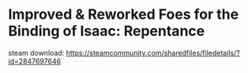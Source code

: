 # Improved & Reworked Foes for the Binding of Isaac: Repentance
steam download: https://steamcommunity.com/sharedfiles/filedetails/?id=2847697646

